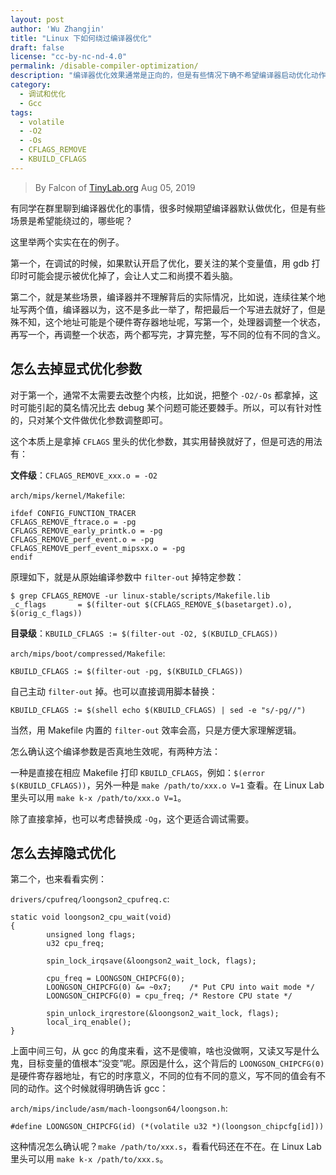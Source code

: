 ```yaml
---
layout: post
author: 'Wu Zhangjin'
title: "Linux 下如何绕过编译器优化"
draft: false
license: "cc-by-nc-nd-4.0"
permalink: /disable-compiler-optimization/
description: "编译器优化效果通常是正向的，但是有些情况下确不希望编译器启动优化动作，比如说在调试的时候。"
category:
  - 调试和优化
  - Gcc
tags:
  - volatile
  - -O2
  - -Os
  - CFLAGS_REMOVE
  - KBUILD_CFLAGS
---
```


> By Falcon of [TinyLab.org][1]
> Aug 05, 2019

有同学在群里聊到编译器优化的事情，很多时候期望编译器默认做优化，但是有些场景是希望能绕过的，哪些呢？

这里举两个实实在在的例子。

第一个，在调试的时候，如果默认开启了优化，要关注的某个变量值，用 gdb 打印时可能会提示被优化掉了，会让人丈二和尚摸不着头脑。

第二个，就是某些场景，编译器并不理解背后的实际情况，比如说，连续往某个地址写两个值，编译器以为，这不是多此一举了，帮把最后一个写进去就好了，但是殊不知，这个地址可能是个硬件寄存器地址呢，写第一个，处理器调整一个状态，再写一个，再调整一个状态，两个都写完，才算完整，写不同的位有不同的含义。

## 怎么去掉显式优化参数

对于第一个，通常不太需要去改整个内核，比如说，把整个 `-O2/-Os` 都拿掉，这时可能引起的莫名情况比去 debug 某个问题可能还要棘手。所以，可以有针对性的，只对某个文件做优化参数调整即可。

这个本质上是拿掉 `CFLAGS` 里头的优化参数，其实用替换就好了，但是可选的用法有：

**文件级**：`CFLAGS_REMOVE_xxx.o = -O2`

`arch/mips/kernel/Makefile`:

    ifdef CONFIG_FUNCTION_TRACER
    CFLAGS_REMOVE_ftrace.o = -pg
    CFLAGS_REMOVE_early_printk.o = -pg
    CFLAGS_REMOVE_perf_event.o = -pg
    CFLAGS_REMOVE_perf_event_mipsxx.o = -pg
    endif

原理如下，就是从原始编译参数中 `filter-out` 掉特定参数：

    $ grep CFLAGS_REMOVE -ur linux-stable/scripts/Makefile.lib
    _c_flags       = $(filter-out $(CFLAGS_REMOVE_$(basetarget).o), $(orig_c_flags))

**目录级**：`KBUILD_CFLAGS := $(filter-out -O2, $(KBUILD_CFLAGS))`

`arch/mips/boot/compressed/Makefile`:

    KBUILD_CFLAGS := $(filter-out -pg, $(KBUILD_CFLAGS))

自己主动 `filter-out` 掉。也可以直接调用脚本替换：

    KBUILD_CFLAGS := $(shell echo $(KBUILD_CFLAGS) | sed -e "s/-pg//")

当然，用 Makefile 内置的 `filter-out` 效率会高，只是方便大家理解逻辑。

怎么确认这个编译参数是否真地生效呢，有两种方法：

一种是直接在相应 Makefile 打印 `KBUILD_CFLAGS`，例如：`$(error $(KBUILD_CFLAGS))`，另外一种是 `make /path/to/xxx.o V=1` 查看。在 Linux Lab 里头可以用 `make k-x /path/to/xxx.o V=1`。

除了直接拿掉，也可以考虑替换成 `-Og`，这个更适合调试需要。

## 怎么去掉隐式优化

第二个，也来看看实例：

`drivers/cpufreq/loongson2_cpufreq.c`:

    static void loongson2_cpu_wait(void)
    {
            unsigned long flags;
            u32 cpu_freq;

            spin_lock_irqsave(&loongson2_wait_lock, flags);

            cpu_freq = LOONGSON_CHIPCFG(0);
            LOONGSON_CHIPCFG(0) &= ~0x7;    /* Put CPU into wait mode */
            LOONGSON_CHIPCFG(0) = cpu_freq; /* Restore CPU state */

            spin_unlock_irqrestore(&loongson2_wait_lock, flags);
            local_irq_enable();
    }

上面中间三句，从 gcc 的角度来看，这不是傻嘛，啥也没做啊，又读又写是什么鬼，目标变量的值根本“没变”呢。原因是什么，这个背后的 `LOONGSON_CHIPCFG(0)` 是硬件寄存器地址，有它的时序意义，不同的位有不同的意义，写不同的值会有不同的动作。这个时候就得明确告诉 gcc：

`arch/mips/include/asm/mach-loongson64/loongson.h`:

    #define LOONGSON_CHIPCFG(id) (*(volatile u32 *)(loongson_chipcfg[id]))

这种情况怎么确认呢？`make /path/to/xxx.s`，看看代码还在不在。在 Linux Lab 里头可以用 `make k-x /path/to/xxx.s`。

[1]: https://tinylab.org
